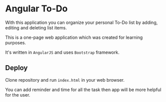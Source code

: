 # Angular To-Do

With this application you can organize your personal To-Do list by adding, editing and deleting list items.

This is a one-page web application which was created for learning purposes.

It's written in `AngularJS` and uses `Bootstrap` framework.

## Deploy

Clone repository and run `index.html` in your web browser.


You can add reminder and time for all the task then app will be more helpful for the user.
